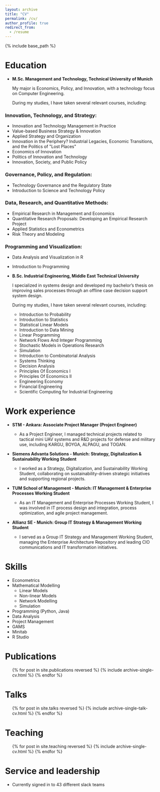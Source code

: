 ```yaml
---
layout: archive
title: "CV"
permalink: /cv/
author_profile: true
redirect_from:
  - /resume
---
```


{% include base_path %}

Education
======
- **M.Sc. Management and Technology, Technical University of Munich**

  My major is Economics, Policy, and Innovation, with a technology focus on Computer Engineering.
  
  During my studies, I have taken several relevant courses, including:

### Innovation, Technology, and Strategy:

- Innovation and Technology Management in Practice
- Value-based Business Strategy & Innovation
- Applied Strategy and Organization
- Innovation in the Periphery? Industrial Legacies, Economic Transitions, and the Politics of "Lost Places"
- Economics of Innovation
- Politics of Innovation and Technology
- Innovation, Society, and Public Policy

### Governance, Policy, and Regulation:

- Technology Governance and the Regulatory State
- Introduction to Science and Technology Policy

### Data, Research, and Quantitative Methods:

- Empirical Research in Management and Economics
- Quantitative Research Proposals: Developing an Empirical Research Project
- Applied Statistics and Econometrics
- Risk Theory and Modeling

### Programming and Visualization:

- Data Analysis and Visualization in R
- Introduction to Programming


- **B.Sc. Industrial Engineering, Middle East Technical University**

  I specialized in systems design and developed my bachelor’s thesis on improving sales processes through an offline case decision support system design.

  During my studies, I have taken several relevant courses, including:

  - Introduction to Probability
  - Introduction to Statistics
  - Statistical Linear Models
  - Introduction to Data Mining
  - Linear Programming
  - Network Flows And Integer Programming
  - Stochastic Models in Operations Research
  - Simulation
  - Introduction to Combinatorial Analysis
  - Systems Thinking
  - Decision Analysis
  - Principles Of Economics I
  - Principles Of Economics II
  - Engineering Economy
  - Financial Engineering
  - Scientific Computing for Industrial Engineering


Work experience
======
- **STM - Ankara: Associate Project Manager (Project Engineer)**
  - As a Project Engineer, I managed technical projects related to tactical mini UAV systems and R&D projects for defense and military use, including KARGU, BOYGA, ALPAGU, and TOGAN.
 


- **Siemens Advanta Solutions - Munich: Strategy, Digitalization & Sustainability Working Student**
  - I worked as a Strategy, Digitalization, and Sustainability Working Student, collaborating on sustainability-driven strategic initiatives and supporting regional projects.



- **TUM School of Management - Munich: IT Management & Enterprise Processes Working Student**
  - As an IT Management and Enterprise Processes Working Student, I was involved in IT process design and integration, process optimization, and agile project management.
    


- **Allianz SE - Munich: Group IT Strategy & Management Working Student**
  - I served as a Group IT Strategy and Management Working Student, managing the Enterprise Architecture Repository and leading CIO communications and IT transformation initiatives.
    
  
Skills
======
* Econometrics
* Mathematical Modelling
  * Linear Models
  * Non-linear Models
  * Network Modelling
  * Simulation
* Programming (Python, Java)
* Data Analysis
* Project Management
* GAMS
* Minitab
* R Studio

Publications
======
  <ul>{% for post in site.publications reversed %}
    {% include archive-single-cv.html %}
  {% endfor %}</ul>
  
Talks
======
  <ul>{% for post in site.talks reversed %}
    {% include archive-single-talk-cv.html  %}
  {% endfor %}</ul>
  
Teaching
======
  <ul>{% for post in site.teaching reversed %}
    {% include archive-single-cv.html %}
  {% endfor %}</ul>
  
Service and leadership
======
* Currently signed in to 43 different slack teams
